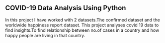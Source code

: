 ## COVID-19 Data Analysis Using Python

In this project I have worked with 2 datasets.The  confirmed dataset and the worldwide happiness report dataset.
This project analyses covid 19 data to find insights.To find relationship between no.of cases in a country and how happy people are living in that country.


